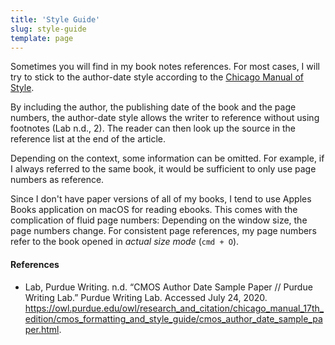 ```yaml
---
title: 'Style Guide'
slug: style-guide
template: page
---
```


Sometimes you will find in my book notes references. For most cases, I will try to stick to the author-date style according to the [Chicago Manual of Style](https://www.chicagomanualofstyle.org/home.html).

By including the author, the publishing date of the book and the page numbers, the author-date style allows the writer to reference without using footnotes (Lab n.d., 2).
The reader can then look up the source in the reference list at the end of the article.

Depending on the context, some information can be omitted. For example, if I always referred to the same book, it would be sufficient to only use page numbers as reference.

Since I don't have paper versions of all of my books, I tend to use Apples Books application on macOS for reading ebooks. This comes with the complication of fluid page numbers: Depending on the window size, the page numbers change. For consistent page references, my page numbers refer to the book opened in _actual size mode_ (`cmd + O`).

#### References

- Lab, Purdue Writing. n.d. “CMOS Author Date Sample Paper // Purdue Writing Lab.”
  Purdue Writing Lab. Accessed July 24, 2020. https://owl.purdue.edu/owl/research_and_citation/chicago_manual_17th_edition/cmos_formatting_and_style_guide/cmos_author_date_sample_paper.html.
